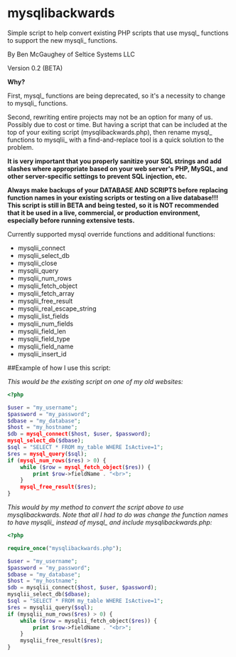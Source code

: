 # mysqlibackwards

Simple script to help convert existing PHP scripts that use mysql_ functions to support the new mysqli_ functions.

By Ben McGaughey of Seltice Systems LLC

Version 0.2 (BETA)

**Why?**

First, mysql_ functions are being deprecated, so it's a necessity to change to mysqli_ functions.

Second, rewriting entire projects may not be an option for many of us.  Possibly due to cost or time.  But having a script that can be included at the top of your exiting script (mysqlibackwards.php), then rename mysql_ functions to mysqlii_ with a find-and-replace tool is a quick solution to the problem.

**It is very important that you properly sanitize your SQL strings and add slashes where appropriate based on your web server's PHP, MySQL, and other server-specific settings to prevent SQL injection, etc.**

**Always make backups of your DATABASE AND SCRIPTS before replacing function names in your existing scripts or testing on a live database!!!  This script is still in BETA and being tested, so it is NOT recommended that it be used in a live, commercial, or production environment, especially before running extensive tests.**

Currently supported mysql override functions and additional functions:

- mysqlii_connect
- mysqlii_select_db
- mysqlii_close
- mysqlii_query
- mysqlii_num_rows
- mysqlii_fetch_object
- mysqlii_fetch_array
- mysqlii_free_result
- mysqlii_real_escape_string
- mysqlii_list_fields
- mysqlii_num_fields
- mysqlii_field_len
- mysqlii_field_type
- mysqlii_field_name
- mysqlii_insert_id

##Example of how I use this script:

*This would be the existing script on one of my old websites:*
```php
<?php

$user = "my_username";
$password = "my_password";
$dbase = "my_database";
$host = "my_hostname";
$db = mysql_connect($host, $user, $password);
mysql_select_db($dbase);
$sql = "SELECT * FROM my_table WHERE IsActive=1";
$res = mysql_query($sql);
if (mysql_num_rows($res) > 0) {
	while ($row = mysql_fetch_object($res)) {
		print $row->fieldName . "<br>";
	}
	mysql_free_result($res);
}

```

*This would by my method to convert the script above to use mysqlibackwards.  Note that all I had to do was change the function names to have mysqlii_ instead of mysql_ and include mysqlibackwards.php:*

```php
<?php

require_once("mysqlibackwards.php");

$user = "my_username";
$password = "my_password";
$dbase = "my_database";
$host = "my_hostname";
$db = mysqlii_connect($host, $user, $password);
mysqlii_select_db($dbase);
$sql = "SELECT * FROM my_table WHERE IsActive=1";
$res = mysqlii_query($sql);
if (mysqlii_num_rows($res) > 0) {
	while ($row = mysqlii_fetch_object($res)) {
		print $row->fieldName . "<br>";
	}
	mysqlii_free_result($res);
}

```
